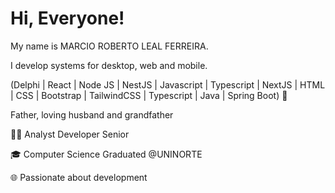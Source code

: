 <H1>Hi, Everyone!</H1>

My name is MARCIO ROBERTO LEAL FERREIRA.

I develop systems for desktop, web and mobile.

(Delphi | React | Node JS | NestJS | Javascript | Typescript | NextJS | HTML | CSS | Bootstrap | TailwindCSS | Typescript | Java | Spring Boot) 🚀

Father, loving husband and grandfather

👨‍💻 Analyst Developer Senior

🎓 Computer Science Graduated @UNINORTE

🌐 Passionate about development
